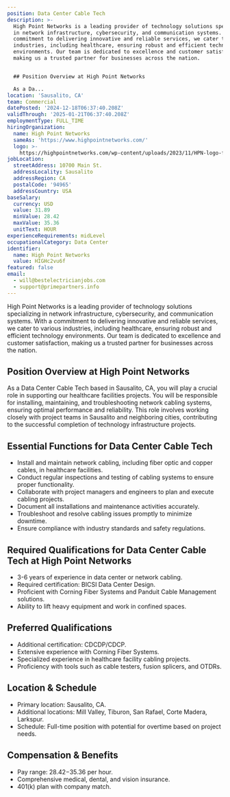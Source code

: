 ```yaml
---
position: Data Center Cable Tech
description: >-
  High Point Networks is a leading provider of technology solutions specializing
  in network infrastructure, cybersecurity, and communication systems. With a
  commitment to delivering innovative and reliable services, we cater to various
  industries, including healthcare, ensuring robust and efficient technology
  environments. Our team is dedicated to excellence and customer satisfaction,
  making us a trusted partner for businesses across the nation.


  ## Position Overview at High Point Networks

  As a Da...
location: 'Sausalito, CA'
team: Commercial
datePosted: '2024-12-18T06:37:40.208Z'
validThrough: '2025-01-21T06:37:40.208Z'
employmentType: FULL_TIME
hiringOrganization:
  name: High Point Networks
  sameAs: 'https://www.highpointnetworks.com/'
  logo: >-
    https://highpointnetworks.com/wp-content/uploads/2023/11/HPN-logo-fullColor-rgb.svg
jobLocation:
  streetAddress: 10700 Main St.
  addressLocality: Sausalito
  addressRegion: CA
  postalCode: '94965'
  addressCountry: USA
baseSalary:
  currency: USD
  value: 31.89
  minValue: 28.42
  maxValue: 35.36
  unitText: HOUR
experienceRequirements: midLevel
occupationalCategory: Data Center
identifier:
  name: High Point Networks
  value: HIGHc2vu6f
featured: false
email:
  - will@bestelectricianjobs.com
  - support@primepartners.info
---
```




High Point Networks is a leading provider of technology solutions specializing in network infrastructure, cybersecurity, and communication systems. With a commitment to delivering innovative and reliable services, we cater to various industries, including healthcare, ensuring robust and efficient technology environments. Our team is dedicated to excellence and customer satisfaction, making us a trusted partner for businesses across the nation.

## Position Overview at High Point Networks
As a Data Center Cable Tech based in Sausalito, CA, you will play a crucial role in supporting our healthcare facilities projects. You will be responsible for installing, maintaining, and troubleshooting network cabling systems, ensuring optimal performance and reliability. This role involves working closely with project teams in Sausalito and neighboring cities, contributing to the successful completion of technology infrastructure projects.

## Essential Functions for Data Center Cable Tech
- Install and maintain network cabling, including fiber optic and copper cables, in healthcare facilities.
- Conduct regular inspections and testing of cabling systems to ensure proper functionality.
- Collaborate with project managers and engineers to plan and execute cabling projects.
- Document all installations and maintenance activities accurately.
- Troubleshoot and resolve cabling issues promptly to minimize downtime.
- Ensure compliance with industry standards and safety regulations.

## Required Qualifications for Data Center Cable Tech at High Point Networks
- 3-6 years of experience in data center or network cabling.
- Required certification: BICSI Data Center Design.
- Proficient with Corning Fiber Systems and Panduit Cable Management solutions.
- Ability to lift heavy equipment and work in confined spaces.

## Preferred Qualifications
- Additional certification: CDCDP/CDCP.
- Extensive experience with Corning Fiber Systems.
- Specialized experience in healthcare facility cabling projects.
- Proficiency with tools such as cable testers, fusion splicers, and OTDRs.

## Location & Schedule
- Primary location: Sausalito, CA.
- Additional locations: Mill Valley, Tiburon, San Rafael, Corte Madera, Larkspur.
- Schedule: Full-time position with potential for overtime based on project needs.

## Compensation & Benefits
- Pay range: $28.42-$35.36 per hour.
- Comprehensive medical, dental, and vision insurance.
- 401(k) plan with company match.